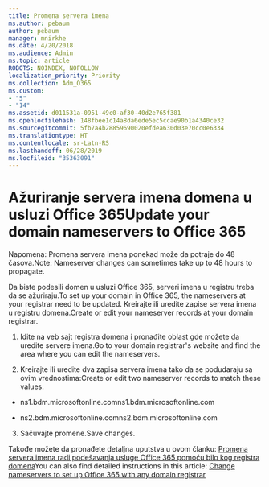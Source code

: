 ```yaml
---
title: Promena servera imena
ms.author: pebaum
author: pebaum
manager: mnirkhe
ms.date: 4/20/2018
ms.audience: Admin
ms.topic: article
ROBOTS: NOINDEX, NOFOLLOW
localization_priority: Priority
ms.collection: Adm_O365
ms.custom:
- "5"
- "14"
ms.assetid: d011531a-0951-49c0-af30-40d2e765f381
ms.openlocfilehash: 148fbee1c14a8da6ede5ec5ccae90b1a4340ce32
ms.sourcegitcommit: 5fb7a4b28859690020efdea630d03e70cc0e6334
ms.translationtype: HT
ms.contentlocale: sr-Latn-RS
ms.lasthandoff: 06/28/2019
ms.locfileid: "35363091"
---
```

# <a name="update-your-domain-nameservers-to-office-365"></a><span data-ttu-id="4e666-102">Ažuriranje servera imena domena u usluzi Office 365</span><span class="sxs-lookup"><span data-stu-id="4e666-102">Update your domain nameservers to Office 365</span></span>

<span data-ttu-id="4e666-103">Napomena: Promena servera imena ponekad može da potraje do 48 časova.</span><span class="sxs-lookup"><span data-stu-id="4e666-103">Note: Nameserver changes can sometimes take up to 48 hours to propagate.</span></span>
  
<span data-ttu-id="4e666-104">Da biste podesili domen u usluzi Office 365, serveri imena u registru treba da se ažuriraju.</span><span class="sxs-lookup"><span data-stu-id="4e666-104">To set up your domain in Office 365, the nameservers at your registrar need to be updated.</span></span> <span data-ttu-id="4e666-105">Kreirajte ili uredite zapise servera imena u registru domena.</span><span class="sxs-lookup"><span data-stu-id="4e666-105">Create or edit your nameserver records at your domain registrar.</span></span>
  
1. <span data-ttu-id="4e666-106">Idite na veb sajt registra domena i pronađite oblast gde možete da uredite servere imena.</span><span class="sxs-lookup"><span data-stu-id="4e666-106">Go to your domain registrar's website and find the area where you can edit the nameservers.</span></span>
  
2. <span data-ttu-id="4e666-107">Kreirajte ili uredite dva zapisa servera imena tako da se podudaraju sa ovim vrednostima:</span><span class="sxs-lookup"><span data-stu-id="4e666-107">Create or edit two nameserver records to match these values:</span></span>

  - <span data-ttu-id="4e666-108">ns1.bdm.microsoftonline.com</span><span class="sxs-lookup"><span data-stu-id="4e666-108">ns1.bdm.microsoftonline.com</span></span>

  - <span data-ttu-id="4e666-109">ns2.bdm.microsoftonline.com</span><span class="sxs-lookup"><span data-stu-id="4e666-109">ns2.bdm.microsoftonline.com</span></span>

3. <span data-ttu-id="4e666-110">Sačuvajte promene.</span><span class="sxs-lookup"><span data-stu-id="4e666-110">Save changes.</span></span>

<span data-ttu-id="4e666-111">Takođe možete da pronađete detaljna uputstva u ovom članku: [Promena servera imena radi podešavanja usluge Office 365 pomoću bilo kog registra domena](https://support.office.com/article/Change-nameservers-at-any-domain-registrar-to-set-up-Office-365-a8b487a9-2a45-4581-9dc4-5d28a47010a2.aspx)</span><span class="sxs-lookup"><span data-stu-id="4e666-111">You can also find detailed instructions in this article: [Change nameservers to set up Office 365 with any domain registrar](https://support.office.com/article/Change-nameservers-at-any-domain-registrar-to-set-up-Office-365-a8b487a9-2a45-4581-9dc4-5d28a47010a2.aspx)</span></span>
  
